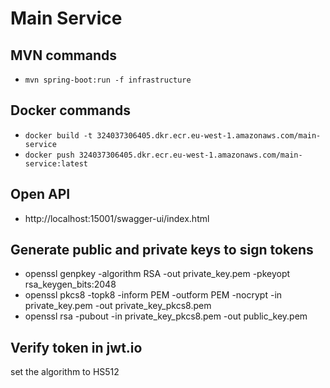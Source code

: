 # Main Service

## MVN commands

- `mvn spring-boot:run -f infrastructure`

## Docker commands

- `docker build -t 324037306405.dkr.ecr.eu-west-1.amazonaws.com/main-service`
- `docker push 324037306405.dkr.ecr.eu-west-1.amazonaws.com/main-service:latest`

## Open API

- http://localhost:15001/swagger-ui/index.html

## Generate public and private keys to sign tokens

- openssl genpkey -algorithm RSA -out private_key.pem -pkeyopt rsa_keygen_bits:2048
- openssl pkcs8 -topk8 -inform PEM -outform PEM -nocrypt -in private_key.pem -out private_key_pkcs8.pem
- openssl rsa -pubout -in private_key_pkcs8.pem -out public_key.pem

## Verify token in jwt.io

set the algorithm to HS512
